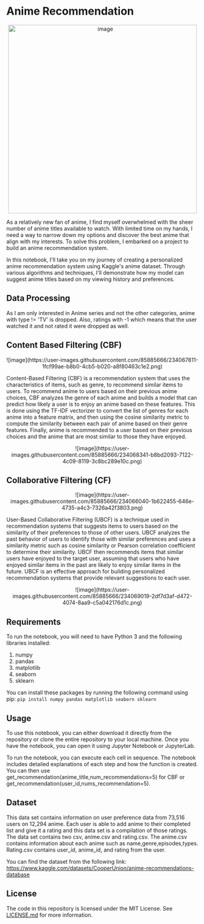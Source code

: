 # Anime Recommendation

<p align="center">
  <img width="495" alt="image" src="https://user-images.githubusercontent.com/85885666/234065818-e637edb4-c2e4-433e-9833-bbebe22120d7.png">
</p>

As a relatively new fan of anime, I find myself overwhelmed with the sheer number of anime titles available to watch. With limited time on my hands, I need a way to narrow down my options and discover the best anime that align with my interests. To solve this problem, I embarked on a project to build an anime recommendation system.

In this notebook, I'll take you on my journey of creating a personalized anime recommendation system using Kaggle's anime dataset. Through various algorithms and techniques, I'll demonstrate how my model can suggest anime titles based on my viewing history and preferences.

## Data Processing
As I am only interested in Anime series and not the other categories, anime with type != 'TV' is dropped. Also, ratings with -1 which means that the user watched it and not rated it were dropped as well. 

<p align="center"
<img width="384" alt="image" src="https://user-images.githubusercontent.com/85885666/234066868-1647bc8b-dbe7-4059-b2dc-7a9a775d5611.png">
</p>

## Content Based Filtering (CBF)
<p align="center">
![image](https://user-images.githubusercontent.com/85885666/234067811-1fcf99ae-b8b0-4cb5-b020-a8f80463c1e2.png)
</p>

Content-Based Filtering (CBF) is a recommendation system that uses the characteristics of items, such as genre, to recommend similar items to users. To recommend anime to users based on their previous anime choices, CBF analyzes the genre of each anime and builds a model that can predict how likely a user is to enjoy an anime based on these features. This is done using the TF-IDF vectorizer to convert the list of genres for each anime into a feature matrix, and then using the cosine similarity metric to compute the similarity between each pair of anime based on their genre features. Finally, anime is recommended to a user based on their previous choices and the anime that are most similar to those they have enjoyed.

<p align="center">
![image](https://user-images.githubusercontent.com/85885666/234068341-b8bd2093-7122-4c09-8119-3c8bc289e10c.png)
</p>

## Collaborative Filtering (CF)
<p align="center">
![image](https://user-images.githubusercontent.com/85885666/234066040-1b622455-646e-4735-a4c3-7326a42f3803.png)
</p>

User-Based Collaborative Filtering (UBCF) is a technique used in recommendation systems that suggests items to users based on the similarity of their preferences to those of other users. UBCF analyzes the past behavior of users to identify those with similar preferences and uses a similarity metric such as cosine similarity or Pearson correlation coefficient to determine their similarity. UBCF then recommends items that similar users have enjoyed to the target user, assuming that users who have enjoyed similar items in the past are likely to enjoy similar items in the future. UBCF is an effective approach for building personalized recommendation systems that provide relevant suggestions to each user.

<p align="center">
![image](https://user-images.githubusercontent.com/85885666/234069019-2df7d3af-d472-4074-8aa9-c5a042176d1c.png)
</p>


## Requirements
To run the notebook, you will need to have Python 3 and the following libraries installed:

<ol>
  <li>numpy</li>
  <li>pandas</li>
  <li>matplotlib</li>
  <li>seaborn</li>
  <li>sklearn</li>
</ol>
You can install these packages by running the following command using pip:
<code>pip install numpy pandas matplotlib seaborn sklearn</code>

## Usage
To use this notebook, you can either download it directly from the repository or clone the entire repository to your local machine. Once you have the notebook, you can open it using Jupyter Notebook or JupyterLab. 

To run the notebook, you can execute each cell in sequence. The notebook includes detailed explanations of each step and how the function is created. You can then use get_recommendation(anime_title,num_recommendations=5) for CBF or get_recommendation(user_id,nums_recommendation=5).

## Dataset
This data set contains information on user preference data from 73,516 users on 12,294 anime. Each user is able to add anime to their completed list and give it a rating and this data set is a compilation of those ratings. The data set contains two csv, anime.csv and rating.csv. The anime.csv contains information about each anime such as name,genre,episodes,types. Rating.csv contains user_id, anime_id, and rating from the user. 

You can find the dataset from the following link: https://www.kaggle.com/datasets/CooperUnion/anime-recommendations-database

## License
The code in this repository is licensed under the MIT License. See [LICENSE.md](LICENSE.md) for more information.

  
